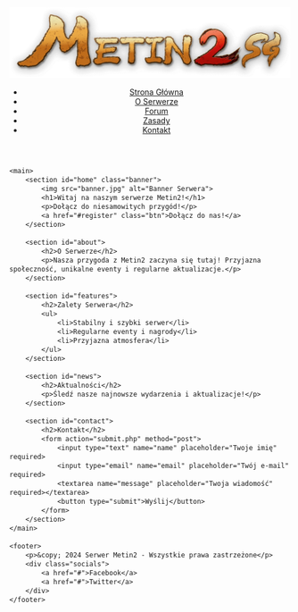 <!DOCTYPE html>
<html lang="pl">
<head>
    <meta charset="UTF-8">
    <meta name="viewport" content="width=device-width, initial-scale=1.0">
    <title>Metin2SG.pl</title>
    <link rel="stylesheet" href="styles.css">
</head>
<body>
    <header>
        <div class="logo">
            <img src="popup-logo@2x.png" alt="Logo Serwera">
        </div>
        <nav>
            <ul>
                <li><a href="#home">Strona Główna</a></li>
                <li><a href="#about">O Serwerze</a></li>
                <li><a href="#forum">Forum</a></li>
                <li><a href="#rules">Zasady</a></li>
                <li><a href="#contact">Kontakt</a></li>
            </ul>
        </nav>
    </header>

    <main>
        <section id="home" class="banner">
            <img src="banner.jpg" alt="Banner Serwera">
            <h1>Witaj na naszym serwerze Metin2!</h1>
            <p>Dołącz do niesamowitych przygód!</p>
            <a href="#register" class="btn">Dołącz do nas!</a>
        </section>

        <section id="about">
            <h2>O Serwerze</h2>
            <p>Nasza przygoda z Metin2 zaczyna się tutaj! Przyjazna społeczność, unikalne eventy i regularne aktualizacje.</p>
        </section>

        <section id="features">
            <h2>Zalety Serwera</h2>
            <ul>
                <li>Stabilny i szybki serwer</li>
                <li>Regularne eventy i nagrody</li>
                <li>Przyjazna atmosfera</li>
            </ul>
        </section>

        <section id="news">
            <h2>Aktualności</h2>
            <p>Śledź nasze najnowsze wydarzenia i aktualizacje!</p>
        </section>

        <section id="contact">
            <h2>Kontakt</h2>
            <form action="submit.php" method="post">
                <input type="text" name="name" placeholder="Twoje imię" required>
                <input type="email" name="email" placeholder="Twój e-mail" required>
                <textarea name="message" placeholder="Twoja wiadomość" required></textarea>
                <button type="submit">Wyślij</button>
            </form>
        </section>
    </main>

    <footer>
        <p>&copy; 2024 Serwer Metin2 - Wszystkie prawa zastrzeżone</p>
        <div class="socials">
            <a href="#">Facebook</a>
            <a href="#">Twitter</a>
        </div>
    </footer>
</body>
</html>
